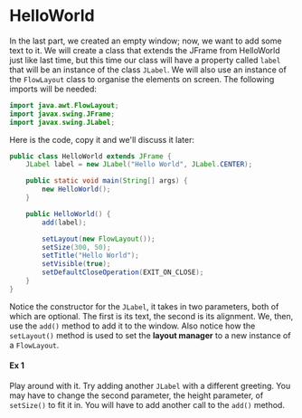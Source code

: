 HelloWorld
===

In the last part, we created an empty window; now, we want to add some text to it. We will create a class that extends the JFrame from HelloWorld just like last time, but this time our class will have a property called `label` that will be an instance of the class `JLabel`. We will also use an instance of the `FlowLayout` class to organise the elements on screen. The following imports will be needed:

```java
import java.awt.FlowLayout;
import javax.swing.JFrame;
import javax.swing.JLabel;
```

Here is the code, copy it and we'll discuss it later:

```java
public class HelloWorld extends JFrame {
    JLabel label = new JLabel("Hello World", JLabel.CENTER);

    public static void main(String[] args) {
        new HelloWorld();
    }

    public HelloWorld() {
        add(label);

        setLayout(new FlowLayout());
	    setSize(300, 50);
	    setTitle("Hello World");
	    setVisible(true);
	    setDefaultCloseOperation(EXIT_ON_CLOSE);
	}
}
```

Notice the constructor for the `JLabel`, it takes in two parameters, both of which are optional. The first is its text, the second is its alignment. We, then, use the `add()` method to add it to the window. Also notice how the `setLayout()` method is used to set the **layout manager** to a new instance of a `FlowLayout`. 

#### Ex 1
Play around with it. Try adding another `JLabel` with a different greeting. You may have to change the second parameter, the height parameter, of `setSize()` to fit it in. You will have to add another call to the `add()` method.
